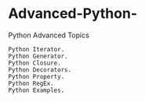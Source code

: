 # Advanced-Python-

Python Advanced Topics

    Python Iterator.
    Python Generator.
    Python Closure.
    Python Decorators.
    Python Property.
    Python RegEx.
    Python Examples.
